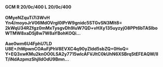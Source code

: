 #### GCM R 20/0c/400 L 20/0c/400
**OMyeNZquTi7i3WvH**<br/>**Yn4/moyoJrV06MdOVrgI0lPrW9gnidc5STGvSN3MIt8=**<br/>**2kWqU34RZfgz0mMxTysgvDh9luW7QD+vHXy135uyzyjO8PPt6bTASIboWTMW8xaDSj8w7W8aYBohKOQi...**<br/><br/>
**Aae0wm6U4FphU7LD**<br/>**U8E+/hWpwnCOAuFjPhV8EVXC4q90yZIdd5sbZQ+0HoQ=**<br/>**Y+EQ3xwKMu2knOO0LSA2y7715wlcAFVJItC0kUhN6XSBrqStEFEAQW/lIT/iNdAzpmzShjlIdOdU9Bmn...**